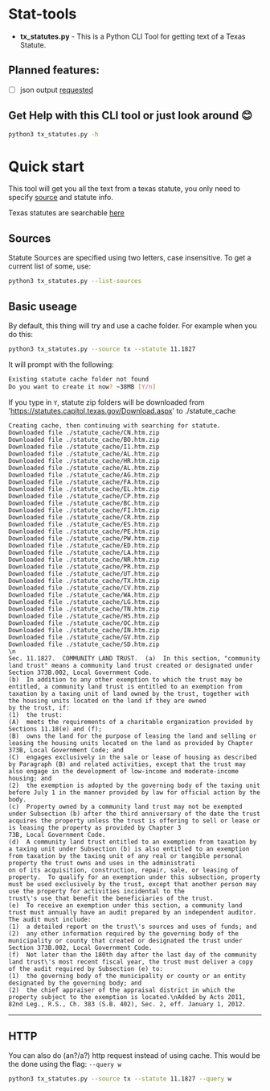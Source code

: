 # Stat-tools
- **tx_statutes.py** - This is a Python CLI Tool for getting text of a Texas Statute.

## Planned features: 

- [ ] json output [requested](https://github.com/pohi-sap/Stat-tools/issues/1)

## Get Help with this CLI tool or just look around 😊
```bash
python3 tx_statutes.py -h
```


# Quick start
This tool will get you all the text from a texas statute, you only need to specify [source](#sources) and statute info.

Texas statutes are searchable [here](https://statutes.capitol.texas.gov/Index.aspx)

## Sources
Statute Sources are specified using two letters, case insensitive.
To get a current list of some, use:
```bash
python3 tx_statutes.py --list-sources
```

## Basic useage
By default, this thing will try and use a cache folder.
For example when you do this:
```bash
python3 tx_statutes.py --source tx --statute 11.1827
```
It will prompt with the following:
```bash
Existing statute cache folder not found
Do you want to create it now? ~38MB [Y/n]
```
If you type in `Y`, statute zip folders will be downloaded from 'https://statutes.capitol.texas.gov/Download.aspx' to ./statute_cache
```text
Creating cache, then continuing with searching for statute.
Downloaded file ./statute_cache/CN.htm.zip
Downloaded file ./statute_cache/BO.htm.zip
Downloaded file ./statute_cache/I1.htm.zip
Downloaded file ./statute_cache/AL.htm.zip
Downloaded file ./statute_cache/HR.htm.zip
Downloaded file ./statute_cache/AL.htm.zip
Downloaded file ./statute_cache/AG.htm.zip
Downloaded file ./statute_cache/FA.htm.zip
Downloaded file ./statute_cache/EL.htm.zip
Downloaded file ./statute_cache/CP.htm.zip
Downloaded file ./statute_cache/BC.htm.zip
Downloaded file ./statute_cache/FI.htm.zip
Downloaded file ./statute_cache/CR.htm.zip
Downloaded file ./statute_cache/ES.htm.zip
Downloaded file ./statute_cache/PE.htm.zip
Downloaded file ./statute_cache/PW.htm.zip
Downloaded file ./statute_cache/ED.htm.zip
Downloaded file ./statute_cache/LA.htm.zip
Downloaded file ./statute_cache/NR.htm.zip
Downloaded file ./statute_cache/PR.htm.zip
Downloaded file ./statute_cache/UT.htm.zip
Downloaded file ./statute_cache/TX.htm.zip
Downloaded file ./statute_cache/CV.htm.zip
Downloaded file ./statute_cache/WA.htm.zip
Downloaded file ./statute_cache/LG.htm.zip
Downloaded file ./statute_cache/TN.htm.zip
Downloaded file ./statute_cache/HS.htm.zip
Downloaded file ./statute_cache/OC.htm.zip
Downloaded file ./statute_cache/IN.htm.zip
Downloaded file ./statute_cache/GV.htm.zip
Downloaded file ./statute_cache/SD.htm.zip
\n
Sec. 11.1827.  COMMUNITY LAND TRUST.  (a)  In this section, "community land trust" means a community land trust created or designated under Section 373B.002, Local Government Code.
(b)  In addition to any other exemption to which the trust may be entitled, a community land trust is entitled to an exemption from taxation by a taxing unit of land owned by the trust, together with the housing units located on the land if they are owned 
by the trust, if:
(1)  the trust:
(A)  meets the requirements of a charitable organization provided by Sections 11.18(e) and (f);
(B)  owns the land for the purpose of leasing the land and selling or leasing the housing units located on the land as provided by Chapter 373B, Local Government Code; and
(C)  engages exclusively in the sale or lease of housing as described by Paragraph (B) and related activities, except that the trust may also engage in the development of low-income and moderate-income housing; and
(2)  the exemption is adopted by the governing body of the taxing unit before July 1 in the manner provided by law for official action by the body.
(c)  Property owned by a community land trust may not be exempted under Subsection (b) after the third anniversary of the date the trust acquires the property unless the trust is offering to sell or lease or is leasing the property as provided by Chapter 3
73B, Local Government Code.
(d)  A community land trust entitled to an exemption from taxation by a taxing unit under Subsection (b) is also entitled to an exemption from taxation by the taxing unit of any real or tangible personal property the trust owns and uses in the administrati
on of its acquisition, construction, repair, sale, or leasing of property.  To qualify for an exemption under this subsection, property must be used exclusively by the trust, except that another person may use the property for activities incidental to the 
trust\'s use that benefit the beneficiaries of the trust.
(e)  To receive an exemption under this section, a community land trust must annually have an audit prepared by an independent auditor.  The audit must include:
(1)  a detailed report on the trust\'s sources and uses of funds; and
(2)  any other information required by the governing body of the municipality or county that created or designated the trust under Section 373B.002, Local Government Code.
(f)  Not later than the 180th day after the last day of the community land trust\'s most recent fiscal year, the trust must deliver a copy of the audit required by Subsection (e) to:
(1)  the governing body of the municipality or county or an entity designated by the governing body; and
(2)  the chief appraiser of the appraisal district in which the property subject to the exemption is located.\nAdded by Acts 2011, 82nd Leg., R.S., Ch. 383 (S.B. 402), Sec. 2, eff. January 1, 2012.
```

---
## HTTP
You can also do (an?/a?) http request instead of using cache.
This would be the done using the flag: `--query w`
```bash
python3 tx_statutes.py --source tx --statute 11.1827 --query w
```
